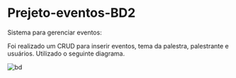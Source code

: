 # Prejeto-eventos-BD2

Sistema para gerenciar eventos: 

Foi realizado um CRUD para inserir eventos, tema da palestra, palestrante e usuários. Utilizado o seguinte diagrama. 

![bd](https://user-images.githubusercontent.com/68386929/205418770-7569a9e1-8a37-43ec-ba8c-c7c35d2c5a29.jpg)
